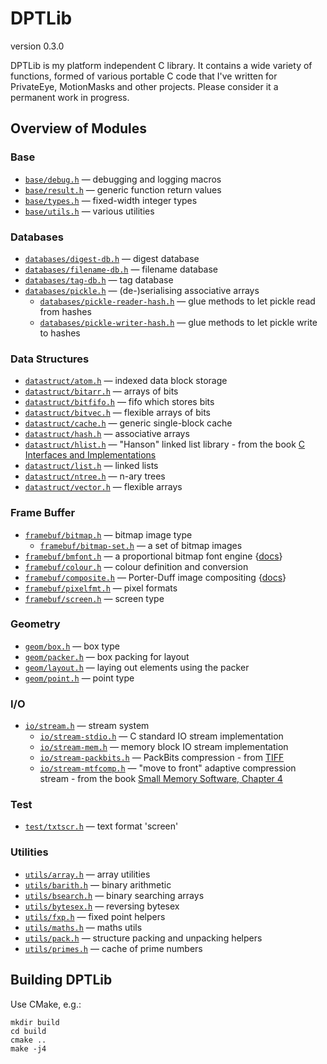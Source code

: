 DPTLib
======
version 0.3.0

DPTLib is my platform independent C library. It contains a wide variety of functions, formed of various portable C code that I've written for PrivateEye, MotionMasks and other projects. Please consider it a permanent work in progress.

Overview of Modules
-------------------

### Base

 * [`base/debug.h`](https://github.com/dpt/DPTLib/blob/master/include/base/debug.h) — debugging and logging macros
 * [`base/result.h`](https://github.com/dpt/DPTLib/blob/master/include/base/result.h) — generic function return values
 * [`base/types.h`](https://github.com/dpt/DPTLib/blob/master/include/base/types.h) — fixed-width integer types
 * [`base/utils.h`](https://github.com/dpt/DPTLib/blob/master/include/base/utils.h) — various utilities

### Databases

 * [`databases/digest-db.h`](https://github.com/dpt/DPTLib/blob/master/include/databases/digest-db.h) — digest database
 * [`databases/filename-db.h`](https://github.com/dpt/DPTLib/blob/master/include/databases/filename-db.h) — filename database
 * [`databases/tag-db.h`](https://github.com/dpt/DPTLib/blob/master/include/databases/tag-db.h) — tag database
 * [`databases/pickle.h`](https://github.com/dpt/DPTLib/blob/master/include/databases/pickle.h) — (de-)serialising associative arrays
   * [`databases/pickle-reader-hash.h`](https://github.com/dpt/DPTLib/blob/master/include/databases/pickle-reader-hash.h) — glue methods to let pickle read from hashes
   * [`databases/pickle-writer-hash.h`](https://github.com/dpt/DPTLib/blob/master/include/databases/pickle-writer-hash.h) — glue methods to let pickle write to hashes

### Data Structures

 * [`datastruct/atom.h`](https://github.com/dpt/DPTLib/blob/master/include/datastruct/atom.h) — indexed data block storage
 * [`datastruct/bitarr.h`](https://github.com/dpt/DPTLib/blob/master/include/datastruct/bitarr.h) — arrays of bits
 * [`datastruct/bitfifo.h`](https://github.com/dpt/DPTLib/blob/master/include/datastruct/bitfifo.h) — fifo which stores bits
 * [`datastruct/bitvec.h`](https://github.com/dpt/DPTLib/blob/master/include/datastruct/bitvec.h) — flexible arrays of bits
 * [`datastruct/cache.h`](https://github.com/dpt/DPTLib/blob/master/include/datastruct/cache.h) — generic single-block cache
 * [`datastruct/hash.h`](https://github.com/dpt/DPTLib/blob/master/include/datastruct/hash.h) — associative arrays
 * [`datastruct/hlist.h`](https://github.com/dpt/DPTLib/blob/master/include/datastruct/hlist.h) — "Hanson" linked list library - from the book [C Interfaces and Implementations](https://sites.google.com/site/cinterfacesimplementations/)
 * [`datastruct/list.h`](https://github.com/dpt/DPTLib/blob/master/include/datastruct/list.h) — linked lists
 * [`datastruct/ntree.h`](https://github.com/dpt/DPTLib/blob/master/include/datastruct/ntree.h) — n-ary trees
 * [`datastruct/vector.h`](https://github.com/dpt/DPTLib/blob/master/include/datastruct/vector.h) — flexible arrays

### Frame Buffer

 * [`framebuf/bitmap.h`](https://github.com/dpt/DPTLib/blob/master/include/framebuf/bitmap.h) — bitmap image type
    * [`framebuf/bitmap-set.h`](https://github.com/dpt/DPTLib/blob/master/include/framebuf/bitmap-set.h) — a set of bitmap images
 * [`framebuf/bmfont.h`](https://github.com/dpt/DPTLib/blob/master/include/framebuf/bmfont.h) — a proportional bitmap font engine {[docs](https://github.com/dpt/DPTLib/blob/master/docs/bmfont.md)}
 * [`framebuf/colour.h`](https://github.com/dpt/DPTLib/blob/master/include/framebuf/colour.h) — colour definition and conversion
 * [`framebuf/composite.h`](https://github.com/dpt/DPTLib/blob/master/include/framebuf/composite.h) — Porter-Duff image compositing {[docs](https://github.com/dpt/DPTLib/blob/master/docs/composite.md)}
 * [`framebuf/pixelfmt.h`](https://github.com/dpt/DPTLib/blob/master/include/framebuf/pixelfmt.h) — pixel formats
 * [`framebuf/screen.h`](https://github.com/dpt/DPTLib/blob/master/include/framebuf/screen.h) — screen type

### Geometry

 * [`geom/box.h`](https://github.com/dpt/DPTLib/blob/master/include/geom/box.h) — box type
 * [`geom/packer.h`](https://github.com/dpt/DPTLib/blob/master/include/geom/packer.h) — box packing for layout
 * [`geom/layout.h`](https://github.com/dpt/DPTLib/blob/master/include/geom/layout.h) — laying out elements using the packer
 * [`geom/point.h`](https://github.com/dpt/DPTLib/blob/master/include/geom/point.h) — point type

### I/O

 * [`io/stream.h`](https://github.com/dpt/DPTLib/blob/master/include/io/stream.h) — stream system
    * [`io/stream-stdio.h`](https://github.com/dpt/DPTLib/blob/master/include/io/stream-stdio.h) — C standard IO stream implementation
    * [`io/stream-mem.h`](https://github.com/dpt/DPTLib/blob/master/include/io/stream-mem.h) — memory block IO stream implementation
    * [`io/stream-packbits.h`](https://github.com/dpt/DPTLib/blob/master/include/io/stream-packbits.h) — PackBits compression - from [TIFF](http://en.wikipedia.org/wiki/Tagged_Image_File_Format)
    * [`io/stream-mtfcomp.h`](https://github.com/dpt/DPTLib/blob/master/include/io/stream-mtfcomp.h) — "move to front" adaptive compression stream - from the book [Small Memory Software, Chapter 4](http://www.smallmemory.com/4_CompressionChapter.pdf)

### Test

 * [`test/txtscr.h`](https://github.com/dpt/DPTLib/blob/master/include/test/txtscr.h) — text format 'screen'

### Utilities

 * [`utils/array.h`](https://github.com/dpt/DPTLib/blob/master/include/utils/array.h) — array utilities
 * [`utils/barith.h`](https://github.com/dpt/DPTLib/blob/master/include/utils/barith.h) — binary arithmetic
 * [`utils/bsearch.h`](https://github.com/dpt/DPTLib/blob/master/include/utils/bsearch.h) — binary searching arrays
 * [`utils/bytesex.h`](https://github.com/dpt/DPTLib/blob/master/include/utils/bytesex.h) — reversing bytesex
 * [`utils/fxp.h`](https://github.com/dpt/DPTLib/blob/master/include/utils/fxp.h) — fixed point helpers
 * [`utils/maths.h`](https://github.com/dpt/DPTLib/blob/master/include/utils/maths.h) — maths utils
 * [`utils/pack.h`](https://github.com/dpt/DPTLib/blob/master/include/utils/pack.h) — structure packing and unpacking helpers
 * [`utils/primes.h`](https://github.com/dpt/DPTLib/blob/master/include/utils/primes.h) — cache of prime numbers

Building DPTLib
---------------

Use CMake, e.g.:
```
mkdir build
cd build
cmake ..
make -j4
```
